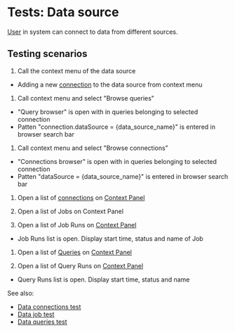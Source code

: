 <!-- TITLE: Tests: Data source -->
<!-- SUBTITLE: -->

# Tests: Data source

[User](../govern/user.md) in system can connect to data from different sources.

## Testing scenarios

1. Call the context menu of the data source

* Adding a new [connection](data-connection.md) to the data source from context menu

1. Call context menu and select "Browse queries"

* "Query browser" is open with in queries belonging to selected connection
* Patten "connection.dataSource = {data_source_name}" is entered in browser search bar

1. Call context menu and select "Browse connections"

* "Connections browser" is open with in queries belonging to selected connection
* Patten "dataSource = {data_source_name}" is entered in browser search bar

1. Open a list of [connections](data-connection.md)
   on [Context Panel](../datagrok/navigation.md#context-panel)

1. Open a list of Jobs on Context Panel

1. Open a list of Job Runs on [Context Panel](../datagrok/navigation.md#context-panel)

* Job Runs list is open. Display start time, status and name of Job

1. Open a list of [Queries](data-query.md) on [Context Panel](../datagrok/navigation.md#context-panel)

1. Open a list of Query Runs on [Context Panel](../datagrok/navigation.md#context-panel)

* Query Runs list is open. Display start time, status and name

See also:

* [Data connections test](data-connection-test.md)
* [Data job test](data-job-test.md)
* [Data queries test](data-query-test.md)

